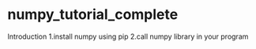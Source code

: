 # numpy_tutorial_complete
Introduction 
1.install numpy using pip
2.call numpy library in your program
